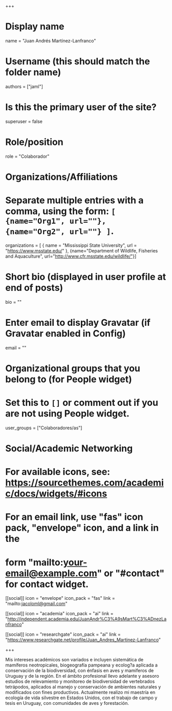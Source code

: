 +++
# Display name
name = "Juan Andrés Martínez-Lanfranco"

# Username (this should match the folder name)
authors = ["jaml"]

# Is this the primary user of the site?
superuser = false

# Role/position
role = "Colaborador"

# Organizations/Affiliations
#   Separate multiple entries with a comma, using the form: `[ {name="Org1", url=""}, {name="Org2", url=""} ]`.
organizations = [ { name = "Mississippi State University", url = "https://www.msstate.edu/" }, {name="Department of Wildlife, Fisheries and Aquaculture", url="http://www.cfr.msstate.edu/wildlife/"}]

# Short bio (displayed in user profile at end of posts)
bio = ""

# Enter email to display Gravatar (if Gravatar enabled in Config)
email = ""


# Organizational groups that you belong to (for People widget)
#   Set this to `[]` or comment out if you are not using People widget.
user_groups = ["Colaboradores/as"]

# Social/Academic Networking
# For available icons, see: https://sourcethemes.com/academic/docs/widgets/#icons
#   For an email link, use "fas" icon pack, "envelope" icon, and a link in the
#   form "mailto:your-email@example.com" or "#contact" for contact widget.

[[social]]
  icon = "envelope"
  icon_pack = "fas"
  link = "mailto:jacoloml@gmail.com"

[[social]]
  icon = "academia"
  icon_pack = "ai"
  link = "http://independent.academia.edu/JuanAndr%C3%A9sMart%C3%ADnezLanfranco"
  
[[social]]
  icon = "researchgate"
  icon_pack = "ai"
  link = "https://www.researchgate.net/profile/Juan_Andres_Martinez-Lanfranco"


+++


Mis intereses académicos son variados e incluyen sistemática de mamíferos neotropicales, biogeografía pampeana y ecolog?a aplicada a conservación de la biodiversidad, con énfasis en aves y mamíferos de Uruguay y de la región. En el ámbito profesional llevo adelante y asesoro estudios de relevamiento y monitoreo de biodiversidad de vertebrados tetrápodos, aplicados al manejo y conservación de ambientes naturales y modificados con fines productivos. Actualmente realizo mi maestría en ecología de vida silvestre en Estados Unidos, con el trabajo de campo y tesis en Uruguay, con comunidades de aves y forestación.

